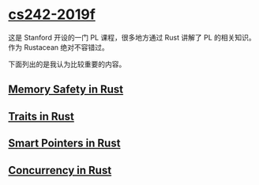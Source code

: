 # [cs242-2019f](http://cs242.stanford.edu/f19/)

这是 Stanford 开设的一门 PL 课程，很多地方通过 Rust 讲解了 PL 的相关知识。作为 Rustacean 绝对不容错过。

下面列出的是我认为比较重要的内容。

## [Memory Safety in Rust](http://cs242.stanford.edu/f19/lectures/06-2-memory-safety)

## [Traits in Rust](http://cs242.stanford.edu/f19/lectures/07-1-traits)

## [Smart Pointers in Rust](http://cs242.stanford.edu/f19/lectures/07-2-smart-pointers)

## [Concurrency in Rust](http://cs242.stanford.edu/f19/lectures/08-1-concurrency)

